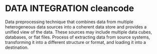 # DATA INTEGRATION cleancode

Data preprocessing technique that combines data from multiple heterogeneous data sources into a coherent data store and provides a unified view of the data. These sources may include multiple data cubes, databases, or flat files. Process of extracting data from source systems, transforming it into a different structure or format, and loading it into a destination.

